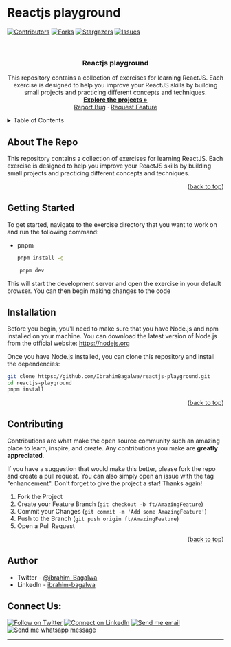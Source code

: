 # Reactjs playground

<a name="readme-top"></a>

[![Contributors][contributors-shield]][contributors-url]
[![Forks][forks-shield]][forks-url]
[![Stargazers][stars-shield]][stars-url]
[![Issues][issues-shield]][issues-url]

<br />
<div align="center">
  <a href="https://github.com/IbrahimBagalwa/reactjs-playground">
  </a>

  <h3 align="center">Reactjs playground</h3>

  <p align="center">
    This repository contains a collection of exercises for learning ReactJS. Each exercise is designed to help you improve your ReactJS skills by building small projects and practicing different concepts and techniques.
    <br />
    <a href="https://github.com/IbrahimBagalwa/reactjs-playground"><strong>Explore the projects »</strong></a>
    <br />
    <a href="https://github.com/IbrahimBagalwa/reactjs-playground/issues">Report Bug</a>
    ·
    <a href="https://github.com/IbrahimBagalwa/reactjs-playground/issues">Request Feature</a>
  </p>
</div>

<!-- TABLE OF CONTENTS -->
<details>
  <summary>Table of Contents</summary>
  <ol>
    <li>
      <a href="#about-the-project">About The Repo</a>
      <ul>
        <li><a href="#built-with">Intallation</a></li>
      </ul>
    </li>
    <li>
      <a href="#getting-started">Getting Started</a>
      <ul>
        <li><a href="#prerequisites">Exercises</a></li>
      </ul>
    </li>
    <li><a href="#contributing">Contributing</a></li>
  </ol>
</details>

<!-- ABOUT THE PROJECT -->

## About The Repo

This repository contains a collection of exercises for learning ReactJS. Each exercise is designed to help you improve your ReactJS skills by building small projects and practicing different concepts and techniques.

<p align="right">(<a href="#readme-top">back to top</a>)</p>

<!-- GETTING STARTED -->

## Getting Started

To get started, navigate to the exercise directory that you want to work on and run the following command:

- pnpm
  ```sh
  pnpm install -g
  ```

```bash
    pnpm dev
```

This will start the development server and open the exercise in your default browser. You can then begin making changes to the code

## Installation

Before you begin, you'll need to make sure that you have Node.js and npm installed on your machine. You can download the latest version of Node.js from the official website: https://nodejs.org

Once you have Node.js installed, you can clone this repository and install the dependencies:

```bash
git clone https://github.com/IbrahimBagalwa/reactjs-playground.git
cd reactjs-playground
pnpm install
```

<p align="right">(<a href="#readme-top">back to top</a>)</p>

<!-- CONTRIBUTING -->

## Contributing

Contributions are what make the open source community such an amazing place to learn, inspire, and create. Any contributions you make are **greatly appreciated**.

If you have a suggestion that would make this better, please fork the repo and create a pull request. You can also simply open an issue with the tag "enhancement".
Don't forget to give the project a star! Thanks again!

1. Fork the Project
2. Create your Feature Branch (`git checkout -b ft/AmazingFeature`)
3. Commit your Changes (`git commit -m 'Add some AmazingFeature'`)
4. Push to the Branch (`git push origin ft/AmazingFeature`)
5. Open a Pull Request

<p align="right">(<a href="#readme-top">back to top</a>)</p>

[contributors-shield]: https://img.shields.io/github/contributors/IbrahimBagalwa/reactjs-playground.svg?style=for-the-badge
[contributors-url]: https://github.com/IbrahimBagalwa/reactjs-playground/graphs/contributors
[forks-shield]: https://img.shields.io/github/forks/IbrahimBagalwa/reactjs-playground.svg?style=for-the-badge
[forks-url]: https://github.com/IbrahimBagalwa/reactjs-playground/network/members
[stars-shield]: https://img.shields.io/github/stars/IbrahimBagalwa/reactjs-playground.svg?style=for-the-badge
[stars-url]: https://github.com/IbrahimBagalwa/reactjs-playground/stargazers
[issues-shield]: https://img.shields.io/github/issues/IbrahimBagalwa/reactjs-playground.svg?style=for-the-badge
[issues-url]: https://github.com/IbrahimBagalwa/reactjs-playground/issues

## Author

- Twitter - [@ibrahim_Bagalwa](https://twitter.com/ibrahim_Bagalwa)
- LinkedIn - [ibrahim-bagalwa](https://www.linkedin.com/in/IbrahimBagalwa)

## Connect Us:

<p align="left">

[![Follow on Twitter](https://img.shields.io/badge/--twitter?label=Twitter&logo=Twitter&style=social)](https://twitter.com/ibrahim_Bagalwa) [![Connect on LinkedIn](https://img.shields.io/badge/--linkedin?label=LinkedIn&logo=LinkedIn&style=social)](https://www.linkedin.com/in/IbrahimBagalwa) [![Send me email](https://img.shields.io/badge/--gmail?label=Gmail&logo=Gmail&style=social)](mailto:bagmurhulaibrahim@gmail.com) [![Send me whatsapp message ](https://img.shields.io/badge/--whatsapp?label=Whatsapp&logo=Whatsapp&style=social)](+243971004914)

---

</p>
